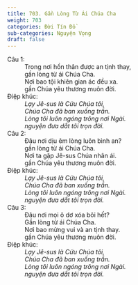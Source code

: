 ```yaml
---
title: 703. Gần Lòng Từ Ái Chúa Cha
weight: 703
categories: Đời Tín Đồ
sub-categories: Nguyện Vọng
draft: false
---
```

<dl><dt>Câu 1:</dt><dd data-verse="1">Trong nơi hồn thân được an tịnh thay, <br/>gần lòng từ ái Chúa Cha. <br/>Nơi bao tội khiên gian ác đều xa. <br/>gần Chúa yêu thương muôn đời. </dd><dt>Điệp khúc:</dt><dd data-chorus="1"><em>Lạy Jê-sus là Cứu Chúa tôi, <br/>Chúa Cha đã ban xuống trần. <br/>Lòng tôi luôn ngóng trông nơi Ngài. <br/>nguyện đưa dắt tôi trọn đời. </em></dd><dt>Câu 2:</dt><dd data-verse="2">Ðâu nơi dịu êm lòng luôn bình an? <br/>gần lòng từ ái Chúa Cha. <br/>Nơi ta gặp Jê-sus Chúa nhân ái. <br/>gần Chúa yêu thương muôn đời. </dd><dt>Điệp khúc:</dt><dd data-chorus="1"><em>Lạy Jê-sus là Cứu Chúa tôi, <br/>Chúa Cha đã ban xuống trần. <br/>Lòng tôi luôn ngóng trông nơi Ngài. <br/>nguyện đưa dắt tôi trọn đời. </em></dd><dt>Câu 3:</dt><dd data-verse="3">Ðâu nơi mọi ô dơ xóa bôi hết? <br/>Gần lòng từ ái Chúa Cha. <br/>Nơi bao mừng vui và an tịnh thay. <br/>gần Chúa yêu thương muôn đời. </dd><dt>Điệp khúc:</dt><dd data-chorus="1"><em>Lạy Jê-sus là Cứu Chúa tôi, <br/>Chúa Cha đã ban xuống trần. <br/>Lòng tôi luôn ngóng trông nơi Ngài. <br/>nguyện đưa dắt tôi trọn đời. </em></dd></dl>